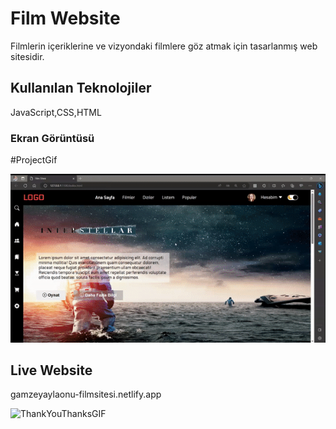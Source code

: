 ﻿<h1> Film Website </h1>

Filmlerin içeriklerine ve vizyondaki filmlere göz atmak için tasarlanmış web sitesidir.

<h2>Kullanılan Teknolojiler</h2>

JavaScript,CSS,HTML

<h3> Ekran Görüntüsü </h3>

#ProjectGif

![](ezgif.com-video-to-gif.gif)

<h2> Live Website </h2>

gamzeyaylaonu-filmsitesi.netlify.app

![ThankYouThanksGIF](https://github.com/gamzeyaylaonu/Film-Website/assets/135466558/73a81143-d16f-45a3-95fd-9327ef50461b)
